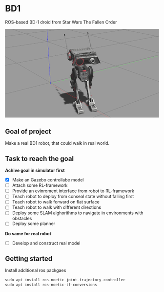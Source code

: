 # BD1
ROS-based BD-1 droid from Star Wars The Fallen Order

![BD1 Gazebo](doc/images/bd1_gazebo.png)

## Goal of project
Make a real BD1 robot, that could walk in real world.

## Task to reach the goal
 **Achive goal in simulator first**
  - [x] Make an Gazebo controllabe model
  - [ ] Attach some RL-framework
  - [ ] Provide an evinroment interface from robot to RL-framework
  - [ ] Teach robot to deploy from conseal state without falling first
  - [ ] Teach robot to walk forward on flat surface
  - [ ] Teach robot to walk with different directions
  - [ ] Deploy some SLAM alghorithms to navigate in environments with obstacles
  - [ ] Deploy some planner
 
 **Do same for real robot**
  - [ ] Develop and construct real model 
  
  ## Getting started
  Install additional ros packgaes
  ```
  sudo apt install ros-noetic-joint-trajectory-controller
  sudo apt install ros-noetic-tf-conversions
  ```
  
